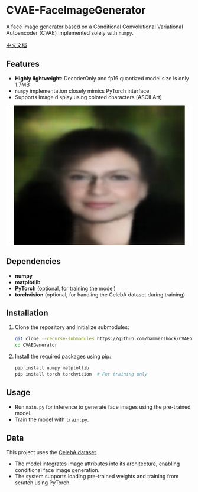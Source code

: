 # CVAE-FaceImageGenerator

A face image generator based on a Conditional Convolutional Variational Autoencoder (CVAE) implemented solely with `numpy`.

[中文文档](./README.md)

## Features

- **Highly lightweight**: DecoderOnly and fp16 quantized model size is only 1.7MB
- `numpy` implementation closely mimics PyTorch interface
- Supports image display using colored characters (ASCII Art)

![myplot.png](assets/myplot.png)

## Dependencies

- **numpy**
- **matplotlib**
- **PyTorch** (optional, for training the model)
- **torchvision** (optional, for handling the CelebA dataset during training)

## Installation

1. Clone the repository and initialize submodules:
   ```bash
   git clone --recurse-submodules https://github.com/hammershock/CVAEGenerator.git
   cd CVAEGenerator
   ```

2. Install the required packages using pip:
   ```bash
   pip install numpy matplotlib
   pip install torch torchvision  # For training only
   ```

## Usage

- Run `main.py` for inference to generate face images using the pre-trained model.
- Train the model with `train.py`.

## Data

This project uses the [CelebA dataset](https://mmlab.ie.cuhk.edu.hk/projects/CelebA.html).

- The model integrates image attributes into its architecture, enabling conditional face image generation.
- The system supports loading pre-trained weights and training from scratch using PyTorch.